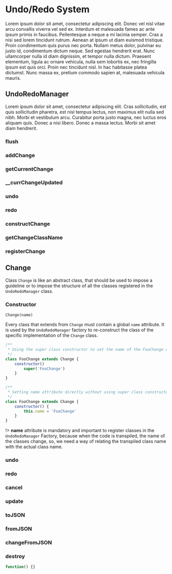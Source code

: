 # Undo/Redo System
Lorem ipsum dolor sit amet, consectetur adipiscing elit. Donec vel nisl vitae arcu convallis viverra vel sed ex. Interdum et malesuada fames ac ante ipsum primis in faucibus. Pellentesque a neque a mi lacinia semper. Cras a nisi sed lorem tincidunt rutrum. Aenean at ipsum ut diam euismod tristique. Proin condimentum quis purus nec porta. Nullam metus dolor, pulvinar eu justo id, condimentum dictum neque. Sed egestas hendrerit erat. Nunc ullamcorper nulla id diam dignissim, et tempor nulla dictum. Praesent elementum, ligula ac ornare vehicula, nulla sem lobortis ex, nec fringilla ipsum est quis orci. Proin nec tincidunt nisl. In hac habitasse platea dictumst. Nunc massa ex, pretium commodo sapien at, malesuada vehicula mauris.

## UndoRedoManager
Lorem ipsum dolor sit amet, consectetur adipiscing elit. Cras sollicitudin, est quis sollicitudin pharetra, est nisl tempus lectus, non maximus elit nulla sed nibh. Morbi et vestibulum arcu. Curabitur porta justo magna, nec luctus eros aliquam quis. Donec a nisi libero. Donec a massa lectus. Morbi sit amet diam hendrerit.

### flush

### addChange

### getCurrentChange

### __currChangeUpdated

### undo

### redo

### constructChange

### getChangeClassName

### registerChange



## Change
Class `Change` is like an abstract class, that should be used to impose a guideline or to impose the structure of all the classes registered in the `UndoRedoManager` class.

### Constructor
`Change(name)`

Every class that extends from `Change` must contain a global `name` attribute. It is used by the `UndoRedoManager` factory to re-construct the class of the specific implementation of the `Change` class.
```javascript
/**
 * Using the super class constructor to set the name of the FooChange class.
 */
class FooChange extends Change {
    constructor() 
        super('FooChange')
    }
}
```

```javascript
/**
 * Setting name attribute directly without using super class constructor
 */
class FooChange extends Change {
    constructor() {
        this.name = 'FooChange'
    }
}
```

!> **name** attribute is mandatory and important to register classes in the `UndoRedoManager` Factory, because when the code is transpiled, the name of the classes change, 
so, we need a way of relating the transpiled class name with the actual class name.

### undo

### redo

### cancel

### update

### toJSON

### fromJSON

### changeFromJSON

### destroy
```javascript
function() {}
```